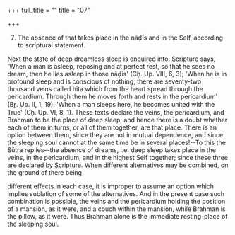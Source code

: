 +++
full_title = ""
title = "07"

+++


7. The absence of that takes place in the nāḍīs and in the Self, according to scriptural statement.

Next the state of deep dreamless sleep is enquired into. Scripture says, 'When a man is asleep, reposing and at perfect rest, so that he sees no dream, then he lies asleep in those nāḍīs' (Cḥ. Up. VIII, 6, 3); 'When he is in profound sleep and is conscious of nothing, there are seventy-two thousand veins called hita which from the heart spread through the pericardium. Through them he moves forth and rests in the pericardium' (Br̥. Up. II, 1, 19). 'When a man sleeps here, he becomes united with the True' (Cḥ. Up. VI, 8, 1). These texts declare the veins, the pericardium, and Brahman to be the place of deep sleep; and hence there is a doubt whether each of them in turns, or all of them together, are that place. There is an option between them, since they are not in mutual dependence, and since the sleeping soul cannot at the same time be in several places!--To this the Sūtra replies--the absence of dreams, i.e. deep sleep takes place in the veins, in the pericardium, and in the highest Self together; since these three are declared by Scripture. When different alternatives may be combined, on the ground of there being

different effects in each case, it is improper to assume an option which implies sublation of some of the alternatives. And in the present case such combination is possible, the veins and the pericardium holding the position of a mansion, as it were, and a couch within the mansion, while Brahman is the pillow, as it were. Thus Brahman alone is the immediate resting-place of the sleeping soul.

